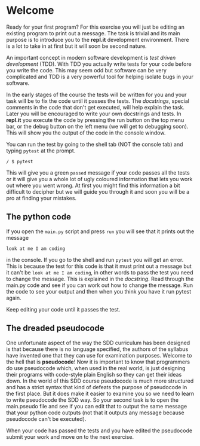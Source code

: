# Welcome

Ready for your first program? For this exercise you will just be editing an existing program to print out a message. The task is trivial and its main purpose is to introduce you to the **repl.it** development environment. There is a lot to take in at first but it will soon be second nature. 

An important concept in modern software development is *test driven development* (TDD). With TDD you actually write tests for your code before you write the code. This may seem odd but software can be very complicated and TDD is a very powerful tool for helping isolate bugs in your software.

In the early stages of the course the tests will be written for you and your task will be to fix the code until it passes the tests. The *docstrings*, special comments in the code that don't get executed, will help explain the task. Later you will be encouraged to write your own docstrings and tests. In **repl.it** you execute the code by pressing the run button on the top menu bar, or the debug button on the left menu (we will get to debugging soon). This will show you the output of the code in the console window.

You can run the test by going to the shell tab (NOT the console tab) and typing `pytest` at the prompt. 
```
/ $ pytest
```
This will give you a green `passed` message if your code passes all the tests or it will give you a whole lot of ugly coloured information that lets you work out where you went wrong. At first you might find this information a bit difficult to decipher but we will guide you through it and soon you will be a pro at finding your mistakes.

## The python code

If you open the `main.py` script and press `run` you will see that it prints out the message 
```
look at me I am coding
``` 
in the console. If you go to the shell and run `pytest` you will get an error. This is because the test for this code is that it must print out a message but it can't be `look at me I am coding`, in other words to pass the test you need to change the message. This is explained in the *docstring*. Read through the main.py code and see if you can work out how to change the message. Run the code to see your output and then when you think you have it run pytest again.

Keep editing your code until it passes the test.

## The dreaded pseudocode

One unfortunate aspect of the way the SDD curriculum has been designed is that because there is no language specified, the authors of the syllabus have invented one that they can use for examination purposes. Welcome to the hell that is **pseudocode**! Now it is important to know that programmers do use pseudocode which, when used in the real world, is just designing their programs with code-style plain English so they can get their ideas down. In the world of this SDD course pseudocode is much more structured and has a strict syntax that kind of defeats the purpose of pseudocode in the first place. But it does make it easier to examine you so we need to learn to write pseudocode the SDD way. So your second task is to open the main.pseudo file and see if you can edit that to output the same message that your python code outputs (not that it outputs any message because pseudocode can't be executed).

When your code has passed the tests and you have edited the pseudocode submit your work and move on to the next exercise.
